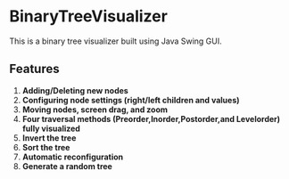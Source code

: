 # BinaryTreeVisualizer
This is a binary tree visualizer built using Java Swing GUI. 
## Features
1. **Adding/Deleting new nodes**
2. **Configuring node settings (right/left children and values)**
3. **Moving nodes, screen drag, and zoom**
4. **Four traversal methods (Preorder,Inorder,Postorder,and Levelorder) fully visualized**
5. **Invert the tree**
6. **Sort the tree**
7. **Automatic reconfiguration**
8. **Generate a random tree**
